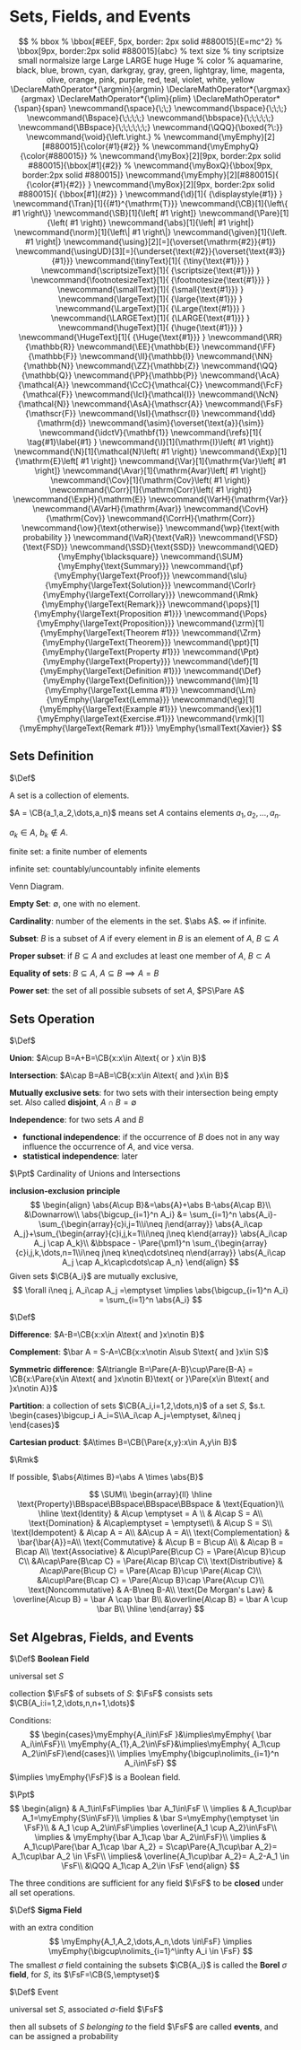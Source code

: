 # Sets, Fields, and Events

$$
% bbox
% \bbox[#EEF, 5px, border: 2px solid #880015]{E=mc^2}
% \bbox[9px, border:2px solid #880015]{abc}
% text size
% tiny scriptsize small normalsize large Large LARGE huge Huge
% color
% aquamarine, black, blue, brown, cyan, darkgray, gray, green, lightgray, lime, magenta, olive, orange, pink, purple, red, teal, violet, white, yellow
\DeclareMathOperator*{\argmin}{argmin}
\DeclareMathOperator*{\argmax}{argmax}
\DeclareMathOperator*{\plim}{plim}
\DeclareMathOperator*{\span}{span}
\newcommand{\space}{\;\;}
\newcommand{\bspace}{\;\;\;}
\newcommand{\Bspace}{\;\;\;\;}
\newcommand{\bbspace}{\;\;\;\;\;}
\newcommand{\BBspace}{\;\;\;\;\;\;}
\newcommand{\QQQ}{\boxed{?\:}}
\newcommand{\void}{\left.\right.}
% \newcommand{\myEmphy}[2][#880015]{\color{#1}{#2}}
% \newcommand{\myEmphyQ}{\color{#880015}}
% \newcommand{\myBox}[2][9px, border:2px solid #880015]{\bbox[#1]{#2}}
% \newcommand{\myBoxQ}{\bbox[9px, border:2px solid #880015]}
\newcommand{\myEmphy}[2][#880015]{ {\color{#1}{#2}} }
\newcommand{\myBox}[2][9px, border:2px solid #880015]{ {\bbox[#1]{#2}} }
\newcommand{\d}[1]{ {\displaystyle{#1}} }
\newcommand{\Tran}[1]{{#1}^{\mathrm{T}}}
\newcommand{\CB}[1]{\left\{ #1 \right\}}
\newcommand{\SB}[1]{\left[ #1 \right]}
\newcommand{\Pare}[1]{\left( #1 \right)}
\newcommand{\abs}[1]{\left| #1 \right|}
\newcommand{\norm}[1]{\left\| #1 \right\|}
\newcommand{\given}[1]{\left. #1 \right|}
\newcommand{\using}[2][=]{\overset{\mathrm{#2}}{#1}}
\newcommand{\usingUD}[3][=]{\underset{\text{#2}}{\overset{\text{#3}}{#1}}}
\newcommand{\tinyText}[1]{ {\tiny{\text{#1}}} }
\newcommand{\scriptsizeText}[1]{ {\scriptsize{\text{#1}}} }
\newcommand{\footnotesizeText}[1]{ {\footnotesize{\text{#1}}} }
\newcommand{\smallText}[1]{ {\small{\text{#1}}} }
\newcommand{\largeText}[1]{ {\large{\text{#1}}} }
\newcommand{\LargeText}[1]{ {\Large{\text{#1}}} }
\newcommand{\LARGEText}[1]{ {\LARGE{\text{#1}}} }
\newcommand{\hugeText}[1]{ {\huge{\text{#1}}} }
\newcommand{\HugeText}[1]{ {\Huge{\text{#1}}} }
\newcommand{\RR}{\mathbb{R}}
\newcommand{\EE}{\mathbb{E}}
\newcommand{\FF}{\mathbb{F}}
\newcommand{\II}{\mathbb{I}}
\newcommand{\NN}{\mathbb{N}}
\newcommand{\ZZ}{\mathbb{Z}}
\newcommand{\QQ}{\mathbb{Q}}
\newcommand{\PP}{\mathbb{P}}
\newcommand{\AcA}{\mathcal{A}}
\newcommand{\CcC}{\mathcal{C}}
\newcommand{\FcF}{\mathcal{F}}
\newcommand{\IcI}{\mathcal{I}}
\newcommand{\NcN}{\mathcal{N}}
\newcommand{\AsA}{\mathscr{A}}
\newcommand{\FsF}{\mathscr{F}}
\newcommand{\IsI}{\mathscr{I}}
\newcommand{\dd}{\mathrm{d}}
\newcommand{\asim}{\overset{\text{a}}{\sim}}
\newcommand{\idctV}{\mathbf{1}}
\newcommand{\refs}[1]{ \tag{#1}\label{#1} }
\newcommand{\I}[1]{\mathrm{I}\left( #1 \right)}
\newcommand{\N}[1]{\mathcal{N}\left( #1 \right)}
\newcommand{\Exp}[1]{\mathrm{E}\left[ #1 \right]}
\newcommand{\Var}[1]{\mathrm{Var}\left[ #1 \right]}
\newcommand{\Avar}[1]{\mathrm{Avar}\left[ #1 \right]}
\newcommand{\Cov}[1]{\mathrm{Cov}\left( #1 \right)}
\newcommand{\Corr}[1]{\mathrm{Corr}\left( #1 \right)}
\newcommand{\ExpH}{\mathrm{E}}
\newcommand{\VarH}{\mathrm{Var}}
\newcommand{\AVarH}{\mathrm{Avar}}
\newcommand{\CovH}{\mathrm{Cov}}
\newcommand{\CorrH}{\mathrm{Corr}}
\newcommand{\ow}{\text{otherwise}}
\newcommand{\wp}{\text{with probability }}
\newcommand{\VaR}{\text{VaR}}
\newcommand{\FSD}{\text{FSD}}
\newcommand{\SSD}{\text{SSD}}
\newcommand{\QED}{\myEmphy{\blacksquare}}
\newcommand{\SUM}{\myEmphy{\text{Summary}}}
\newcommand{\pf}{\myEmphy{\largeText{Proof}}}
\newcommand{\slu}{\myEmphy{\largeText{Solution}}}
\newcommand{\Corlr}{\myEmphy{\largeText{Corrollary}}}
\newcommand{\Rmk}{\myEmphy{\largeText{Remark}}}
\newcommand{\pops}[1]{\myEmphy{\largeText{Proposition #1}}}
\newcommand{\Pops}{\myEmphy{\largeText{Proposition}}}
\newcommand{\zrm}[1]{\myEmphy{\largeText{Theorem #1}}}
\newcommand{\Zrm}{\myEmphy{\largeText{Theorem}}}
\newcommand{\ppt}[1]{\myEmphy{\largeText{Property #1}}}
\newcommand{\Ppt}{\myEmphy{\largeText{Property}}}
\newcommand{\def}[1]{\myEmphy{\largeText{Definition #1}}}
\newcommand{\Def}{\myEmphy{\largeText{Definition}}}
\newcommand{\lm}[1]{\myEmphy{\largeText{Lemma #1}}}
\newcommand{\Lm}{\myEmphy{\largeText{Lemma}}}
\newcommand{\eg}[1]{\myEmphy{\largeText{Example #1}}}
\newcommand{\ex}[1]{\myEmphy{\largeText{Exercise.#1}}}
\newcommand{\rmk}[1]{\myEmphy{\largeText{Remark #1}}}
\myEmphy{\smallText{Xavier}}
$$



## Sets Definition

$\Def$

A set is a collection of elements.

$A = \CB{a_1,a_2,\dots,a_n}$ means set $A$ contains elements $a_1,a_2,\dots,a_n$.

$a_k\in A$, $b_k\notin A$.

finite set: a finite number of elements

infinite set: countably/uncountably infinite elements 

Venn Diagram.

**Empty Set**: $\emptyset$, one with no element.

**Cardinality**: number of the elements in the set. $\abs A$. $\infty$ if infinite.

**Subset**: $B$ is a subset of $A$ if every element in $B$ is an element of $A$, $B\subseteq A$

**Proper subset**: if $B\subseteq A$ and excludes at least one member of $A$, $B\subset A$

**Equality of sets**: $B\subseteq A$, $A\subseteq B \implies A=B$

**Power set**: the set of all possible subsets of set $A$, $PS\Pare A$



## Sets Operation

$\Def$

**Union**: $A\cup B=A+B=\CB{x:x\in A\text{ or } x\in B}$

**Intersection**: $A\cap B=AB=\CB{x:x\in A\text{ and }x\in B}$

**Mutually exclusive sets**: for two sets with their intersection being empty set. Also called **disjoint**, $A\cap B=\emptyset$

**Independence**: for two sets $A$ and $B$

- **functional independence**: if the occurrence of $B$ does not in any way influence the occurrence of $A$, and vice versa.
- **statistical independence**: later



$\Ppt$ Cardinality of Unions and Intersections

**inclusion-exclusion principle** 
$$
\begin{align}
\abs{A\cup B}&=\abs{A}+\abs B-\abs{A\cap B}\\
&\Downarrow\\
\abs{\bigcup_{i=1}^n A_i} &= \sum_{i=1}^n \abs{A_i}-\sum_{\begin{array}{c}i,j=1\\i\neq j\end{array}} \abs{A_i\cap A_j}+\sum_{\begin{array}{c}i,j,k=1\\i\neq j\neq k\end{array}} \abs{A_i\cap A_j \cap A_k}\\
&\bbspace - \Pare{\pm1}^n \sum_{\begin{array}{c}i,j,k,\dots,n=1\\i\neq j\neq k\neq\cdots\neq n\end{array}} \abs{A_i\cap A_j \cap A_k\cap\cdots\cap A_n}
\end{align}
$$
Given sets $\CB{A_i}$ are mutually exclusive,
$$
\forall i\neq j, A_i\cap A_j =\emptyset \implies \abs{\bigcup_{i=1}^n A_i} = \sum_{i=1}^n \abs{A_i}
$$


$\Def$

**Difference**: $A-B=\CB{x:x\in A\text{ and }x\notin B}$

**Complement**: $\bar A = S-A=\CB{x:x\notin A\sub S\text{ and }x\in S}$

**Symmetric difference**: $A\triangle B=\Pare{A-B}\cup\Pare{B-A} = \CB{x:\Pare{x\in A\text{ and }x\notin B}\text{ or }\Pare{x\in B\text{ and }x\notin A}}$

**Partition**: a collection of sets $\CB{A_i,i=1,2,\dots,n}$ of a set $S$, $s.t. \begin{cases}\bigcup_i A_i=S\\A_i\cap A_j=\emptyset, &i\neq j \end{cases}$

**Cartesian product**: $A\times B=\CB{\Pare{x,y}:x\in A,y\in B}$

$\Rmk$

If possible, $\abs{A\times B}=\abs A \times \abs{B}$


$$
\SUM\\
\begin{array}{ll}
\hline
\text{Property}\BBspace\BBspace\BBspace\BBspace & \text{Equation}\\ \hline
\text{Identity} & A\cup \emptyset = A \\
& A\cap S = A\\
\text{Domination} & A\cap\emptyset = \emptyset\\
& A\cup S = S\\
\text{Idempotent} & A\cap A = A\\
&A\cup A = A\\
\text{Complementation} & \bar{\bar{A}}=A\\
\text{Commutative} & A\cup B = B\cup A\\
& A\cap B = B\cap A\\
\text{Associative} & A\cup\Pare{B\cup C} = \Pare{A\cup B}\cup C\\
&A\cap\Pare{B\cap C} = \Pare{A\cap B}\cap C\\
\text{Distributive} & A\cap\Pare{B\cup C} = \Pare{A\cap B}\cup \Pare{A\cap C}\\
&A\cup\Pare{B\cap C} = \Pare{A\cup B}\cap \Pare{A\cup C}\\
\text{Noncommutative} & A-B\neq B-A\\
\text{De Morgan's Law} & \overline{A\cup B} = \bar A \cap \bar B\\
&\overline{A\cap B} = \bar A \cup \bar B\\
\hline
\end{array}
$$


## Set Algebras, Fields, and Events

$\Def$ **Boolean Field**

universal set $S$

collection $\FsF$ of subsets of $S$: $\FsF$ consists sets $\CB{A_i:i=1,2,\dots,n,n+1,\dots}$

Conditions:
$$
\begin{cases}\myEmphy{A_i\in\FsF }&\implies\myEmphy{ \bar A_i\in\FsF}\\ \myEmphy{A_{1},A_2\in\FsF}&\implies\myEmphy{ A_1\cup A_2\in\FsF}\end{cases}\\
\implies \myEmphy{\bigcup\nolimits_{i=1}^n A_i\in\FsF}
$$
$\implies \myEmphy{\FsF}$ is a Boolean field.

$\Ppt$
$$
\begin{align}
& A_1\in\FsF\implies \bar A_1\in\FsF \\
\implies & A_1\cup\bar A_1=\myEmphy{S\in\FsF}\\
\implies & \bar S=\myEmphy{\emptyset \in \FsF}\\
& A_1 \cup A_2\in\FsF\implies \overline{A_1 \cup A_2}\in\FsF\\
\implies & \myEmphy{\bar A_1\cap \bar A_2\in\FsF}\\
\implies &  A_1\cup\Pare{\bar A_1\cap \bar A_2} = S\cap\Pare{A_1\cup\bar A_2}= A_1\cup\bar A_2 \in \FsF\\
\implies& \overline{A_1\cup\bar A_2}= A_2-A_1 \in \FsF\\
&\QQQ A_1\cap A_2\in \FsF
\end{align}
$$

The three conditions are sufficient for any field $\FsF$ to be **closed** under all set operations.

$\Def$ **Sigma Field**

with an extra condition
$$
\myEmphy{A_1,A_2,\dots,A_n,\dots \in\FsF} \implies \myEmphy{\bigcup\nolimits_{i=1}^\infty A_i \in \FsF}
$$
The smallest $\sigma$ field containing the subsets $\CB{A_i}$ is called the **Borel** $\sigma$ **field**, for $S$, its $\FsF=\CB{S,\emptyset}$

$\Def$ Event

universal set $S$, associated $\sigma$-field $\FsF$

then all subsets of $S$ *belonging to* the field $\FsF$ are called **events**, and can be assigned a probability





